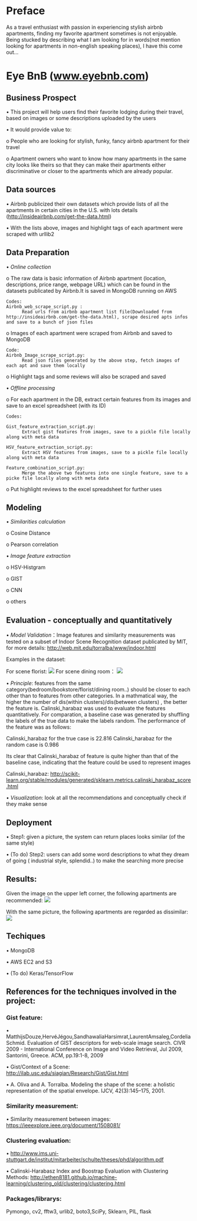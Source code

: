 # Preface

As a travel enthusiast with passion in experiencing stylish airbnb apartments, finding my favorite apartment sometimes is not enjoyable. Being stucked by describing what I am looking for in words(not mention looking for apartments in non-english speaking places), I have this come out...


# Eye BnB (www.eyebnb.com)

## Business Prospect

•	This project will help users find their favorite lodging during their travel, based on images or some descriptions uploaded by the users

•	It would provide value to:

 o	People who are looking for stylish, funky, fancy airbnb apartment for their travel
 
 o	Apartment owners who want to know how many apartments in the same city looks like theirs so that they can make their apartments either discriminative or closer to the apartments which are already popular. 

## Data sources

•	Airbnb publicized their own datasets which provide lists of all the apartments in certain cities in the U.S. with lots details (http://insideairbnb.com/get-the-data.html)

•	With the lists above, images and highlight tags of each apartment were scraped with urllib2


## Data Preparation

•	*Online collection*

  o The raw data is basic information of Airbnb apartment (location, descriptions, price range, webpage URL) which can be found in the datasets publicated by Airbnb.It is saved in MongoDB running on AWS

```  
Codes:
Airbnb_web_scrape_script.py :
      Read urls from airbnb apartment list file(Downloaded from http://insideairbnb.com/get-the-data.html), scrape desired apts infos and save to a bunch of json files
 ``` 

o	Images of each apartment were scraped from Airbnb and saved to MongoDB
```
Code:
Airbnb_Image_scrape_script.py:
      Read json files generated by the above step, fetch images of each apt and save them locally
```
   
o	Highlight tags and some reviews will also be scraped and saved

•	*Offline processing*

  o	For each apartment in the DB, extract certain features from its images and save to an excel spreadsheet (with its ID) 

```
Codes:

Gist_feature_extraction_script.py:
      Extract gist features from images, save to a pickle file locally along with meta data

HSV_feature_extraction_script.py:
      Extract HSV features from images, save to a pickle file locally along with meta data

Feature_combination_script.py: 
      Merge the above two features into one single feature, save to a picke file locally along with meta data
```

  o	Put highlight reviews to the excel spreadsheet for further uses
  
## Modeling

•	*Similarities calculation*
  
  o	Cosine Distance
  
  o	Pearson correlation


  
•	*Image feature extraction*
  
  o	HSV-Histgram
  
  o	GIST

  o CNN
  
  o	others

## Evaluation - conceptually and quantitatively

 • *Model Validation*：Image features and similarity measurements was tested on a subset of Indoor Scene Recognition dataset publicated by MIT, for more details: http://web.mit.edu/torralba/www/indoor.html

Examples in the dataset:

For scene florist:
<img src="https://github.com/starfoe/Eye-bnb/blob/master/iconImage/Picture2.png"> </img>
For scene dining room：
<img src="https://github.com/starfoe/Eye-bnb/blob/master/iconImage/Picture3.png"> </img>

•  *Principle*: features from the same category(bedroom/bookstore/florist/dining room..) should be closer to each other than to features from other categories. In a mathmatical way, the higher the number of dis(within clusters)/dis(between clusters) , the better the feature is.
  Calinski_harabaz was used to evaluate the features quantitatively. For comparation, a baseline case was generated by shuffling the labels of the true data to make the labels random. The performance of the feature was as follows:



  Calinski_harabaz for the true case is 22.816
  Calinski_harabaz for the random case is 0.986
  
  Its clear that Calinski_harabaz of feature is quite higher than that of the baseline case, indicating that the feature could be used to represent images
  
Calinski_harabaz: <url> http://scikit-learn.org/stable/modules/generated/sklearn.metrics.calinski_harabaz_score.html</url>

•	*Visualization*: look at all the recommendations and conceptually check if they make sense

## Deployment

•	Step1: given a picture, the system can return places looks similar (of the same style)

•	(To do) Step2: users can add some word descriptions to what they dream of going ( industrial style, splendid..) to make the searching more precise


## Results:


Given the image on the upper left corner, the following apartments are recommended:
<img src="https://github.com/starfoe/Eye-bnb/blob/master/iconImage/true_case.png"></img>

With the same picture, the following apartments are regarded as dissimilar:
<img src="https://github.com/starfoe/Eye-bnb/blob/master/iconImage/true_case_BAD.png"></img> 
 
 



## Techiques 

•	MongoDB

•	AWS EC2 and S3

• (To do) Keras/TensorFlow 


## References for the techniques involved in the project:

### Gist feature: 

  • MatthijsDouze,HervéJégou,SandhawaliaHarsimrat,LaurentAmsaleg,CordeliaSchmid. Evaluation of GIST descriptors for web-scale image search. CIVR 2009 - International Conference on Image and Video Retrieval, Jul 2009, Santorini, Greece. ACM, pp.19:1-8, 2009
  
  • Gist/Context of a Scene: <url> http://ilab.usc.edu/siagian/Research/Gist/Gist.html </url>

  • A. Oliva and A. Torralba. Modeling the shape of the scene: a holistic representation of the spatial envelope. IJCV, 42(3):145–175, 2001.
  
### Similarity measurement:

 • Similarity measurement between images: <url> https://ieeexplore.ieee.org/document/1508081/</url>
 
### Clustering evaluation:

 • <url> http://www.ims.uni-stuttgart.de/institut/mitarbeiter/schulte/theses/phd/algorithm.pdf </url>
 
 • Calinski-Harabasz Index and Boostrap Evaluation with Clustering Methods: <url> http://ethen8181.github.io/machine-learning/clustering_old/clustering/clustering.html </url>

### Packages/librarys:
Pymongo, cv2, fftw3, urlib2, boto3,SciPy, Sklearn, PIL, flask 
 





